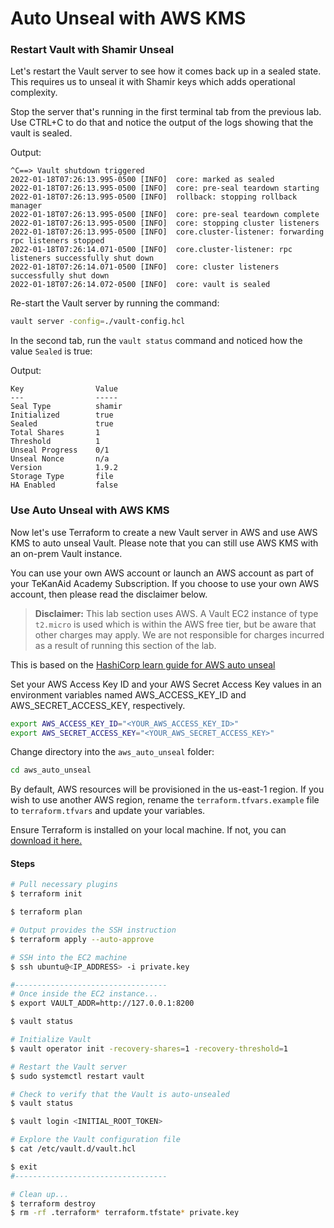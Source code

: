 # Auto Unseal with AWS KMS

### Restart Vault with Shamir Unseal

Let's restart the Vault server to see how it comes back up in a sealed state. This requires us to unseal it with Shamir keys which adds operational complexity.

Stop the server that's running in the first terminal tab from the previous lab. Use CTRL+C to do that and notice the output of the logs showing that the vault is sealed.

Output:
```
^C==> Vault shutdown triggered
2022-01-18T07:26:13.995-0500 [INFO]  core: marked as sealed
2022-01-18T07:26:13.995-0500 [INFO]  core: pre-seal teardown starting
2022-01-18T07:26:13.995-0500 [INFO]  rollback: stopping rollback manager
2022-01-18T07:26:13.995-0500 [INFO]  core: pre-seal teardown complete
2022-01-18T07:26:13.995-0500 [INFO]  core: stopping cluster listeners
2022-01-18T07:26:13.995-0500 [INFO]  core.cluster-listener: forwarding rpc listeners stopped
2022-01-18T07:26:14.071-0500 [INFO]  core.cluster-listener: rpc listeners successfully shut down
2022-01-18T07:26:14.071-0500 [INFO]  core: cluster listeners successfully shut down
2022-01-18T07:26:14.072-0500 [INFO]  core: vault is sealed
```

Re-start the Vault server by running the command:

```bash
vault server -config=./vault-config.hcl
```

In the second tab, run the `vault status` command and noticed how the value `Sealed` is true:

Output:

```
Key                Value
---                -----
Seal Type          shamir
Initialized        true
Sealed             true
Total Shares       1
Threshold          1
Unseal Progress    0/1
Unseal Nonce       n/a
Version            1.9.2
Storage Type       file
HA Enabled         false
```

### Use Auto Unseal with AWS KMS

Now let's use Terraform to create a new Vault server in AWS and use AWS KMS to auto unseal Vault. Please note that you can still use AWS KMS with an on-prem Vault instance.

You can use your own AWS account or launch an AWS account as part of your TeKanAid Academy Subscription. If you choose to use your own AWS account, then please read the disclaimer below.

> **Disclaimer:** This lab section uses AWS. A Vault EC2 instance of type `t2.micro` is used which is within the AWS free tier, but be aware that other charges may apply. We are not responsible for charges incurred as a result of running this section of the lab.

This is based on the [HashiCorp learn guide for AWS auto unseal](https://learn.hashicorp.com/tutorials/vault/autounseal-aws-kms?in=vault/auto-unseal)

Set your AWS Access Key ID and your AWS Secret Access Key values in an environment variables named AWS_ACCESS_KEY_ID and AWS_SECRET_ACCESS_KEY, respectively.

```bash
export AWS_ACCESS_KEY_ID="<YOUR_AWS_ACCESS_KEY_ID>"
export AWS_SECRET_ACCESS_KEY="<YOUR_AWS_SECRET_ACCESS_KEY>"
```

Change directory into the `aws_auto_unseal` folder:

```bash
cd aws_auto_unseal
```

By default, AWS resources will be provisioned in the us-east-1 region. If you wish to use another AWS region, rename the `terraform.tfvars.example` file to `terraform.tfvars` and update your variables.

Ensure Terraform is installed on your local machine. If not, you can [download it here.](https://www.terraform.io/downloads)

#### Steps

```bash
# Pull necessary plugins
$ terraform init

$ terraform plan

# Output provides the SSH instruction
$ terraform apply --auto-approve

# SSH into the EC2 machine
$ ssh ubuntu@<IP_ADDRESS> -i private.key

#----------------------------------
# Once inside the EC2 instance...
$ export VAULT_ADDR=http://127.0.0.1:8200

$ vault status

# Initialize Vault
$ vault operator init -recovery-shares=1 -recovery-threshold=1

# Restart the Vault server
$ sudo systemctl restart vault

# Check to verify that the Vault is auto-unsealed
$ vault status

$ vault login <INITIAL_ROOT_TOKEN>

# Explore the Vault configuration file
$ cat /etc/vault.d/vault.hcl

$ exit
#----------------------------------

# Clean up...
$ terraform destroy
$ rm -rf .terraform* terraform.tfstate* private.key
```